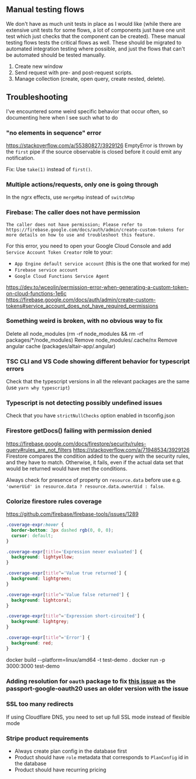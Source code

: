 ## Manual testing flows

We don't have as much unit tests in place as I would like (while there are extensive unit tests for some flows, a lot of components just have one unit test which just checks that the component can be created). These manual testing flows tests the critical flows as well. These should be migrated to automated integration testing where possible, and just the flows that can't be automated should be tested manually.

1. Create new window
1. Send request with pre- and post-request scripts.
1. Manage collection (create, open query, create nested, delete).

## Troubleshooting

I've encountered some weird specific behavior that occur often, so documenting here when I see such what to do

### "no elements in sequence" error

https://stackoverflow.com/a/55380827/3929126
EmptyError is thrown by the `first` pipe if the source observable is closed before it could emit any notification.

Fix: Use `take(1)` instead of `first()`.

### Multiple actions/requests, only one is going through
In the ngrx effects, use `mergeMap` instead of `switchMap`

### Firebase: The caller does not have permission

`The caller does not have permission; Please refer to https://firebase.google.com/docs/auth/admin/create-custom-tokens for more details on how to use and troubleshoot this feature.`

For this error, you need to open your Google Cloud Console and add `Service Account Token Creator` role to your:

- `App Engine default service account` (this is the one that worked for me)
- `Firebase service account`
- `Google Cloud Functions Service Agent`

https://dev.to/wceolin/permission-error-when-generating-a-custom-token-on-cloud-functions-1e6c
https://firebase.google.com/docs/auth/admin/create-custom-tokens#service_account_does_not_have_required_permissions

### Something weird is broken, with no obvious way to fix

Delete all node_modules (rm -rf node_modules && rm -rf packages/\*/node_modules)
Remove node_modules/.cache/nx
Remove angular cache (packages/altair-app/.angular)

### TSC CLI and VS Code showing different behavior for typescript errors

Check that the typescript versions in all the relevant packages are the same (use `yarn why typescript`)

### Typescript is not detecting possibly undefined issues

Check that you have `strictNullChecks` option enabled in tsconfig.json

### Firestore getDocs() failing with permission denied

https://firebase.google.com/docs/firestore/security/rules-query#rules_are_not_filters
https://stackoverflow.com/a/71948534/3929126
Firestore compares the condition added to the query with the security rules, and they have to match. Otherwise, it fails, even if the actual data set that would be returned would have met the conditions.

Always check for presence of property on `resource.data` before use e.g. `'ownerUid' in resource.data ? resource.data.ownerUid : false`.

### Colorize firestore rules coverage

https://github.com/firebase/firebase-tools/issues/1289

```css
.coverage-expr:hover {
  border-bottom: 3px dashed rgb(0, 0, 0);
  cursor: default;
}

.coverage-expr[title='Expression never evaluated'] {
  background: lightyellow;
}

.coverage-expr[title^='Value true returned'] {
  background: lightgreen;
}

.coverage-expr[title^='Value false returned'] {
  background: lightcoral;
}

.coverage-expr[title^='Expression short-circuited'] {
  background: lightgrey;
}

.coverage-expr[title^='Error'] {
  background: red;
}
```

docker build --platform=linux/amd64 -t test-demo .
docker run -p 3000:3000 test-demo

### Adding resolution for `oauth` package to fix [this issue](https://github.com/jaredhanson/passport-google-oauth2/issues/87) as the passport-google-oauth20 uses an older version with the issue

### SSL too many redirects

If using Cloudflare DNS, you need to set up full SSL mode instead of flexible mode

### Stripe product requirements

- Always create plan config in the database first
- Product should have `role` metadata that corresponds to `PlanConfig` id in the database
- Product should have recurring pricing

<!-- background:linear-gradient(135deg,#00F5A0 0%,#00D9F5 100%); -->
